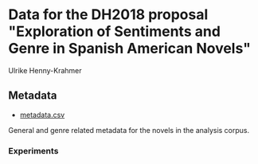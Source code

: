 Data for the DH2018 proposal "Exploration of Sentiments and Genre in Spanish American Novels"
==============================================

Ulrike Henny-Krahmer

## Metadata
* [metadata.csv](metadata.csv)

General and genre related metadata for the novels in the analysis corpus.


### Experiments
